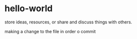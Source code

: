# hello-world
store ideas, resources, or share and discuss things with others.

making a change to the file in order o commit
